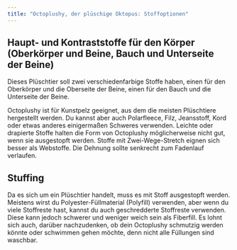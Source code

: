 ```yaml
---
title: "Octoplushy, der plüschige Oktopus: Stoffoptionen"
---
```


## Haupt- und Kontraststoffe für den Körper (Oberkörper und Beine, Bauch und Unterseite der Beine)

Dieses Plüschtier soll zwei verschiedenfarbige Stoffe haben, einen für den Oberkörper und die Oberseite der Beine, einen für den Bauch und die Unterseite der Beine.

Octoplushy ist für Kunstpelz geeignet, aus dem die meisten Plüschtiere hergestellt werden. Du kannst aber auch Polarfleece, Filz, Jeansstoff, Kord oder etwas anderes einigermaßen Schweres verwenden. Leichte oder drapierte Stoffe halten die Form von Octoplushy möglicherweise nicht gut, wenn sie ausgestopft werden. Stoffe mit Zwei-Wege-Stretch eignen sich besser als Webstoffe. Die Dehnung sollte senkrecht zum Fadenlauf verlaufen.

## Stuffing

Da es sich um ein Plüschtier handelt, muss es mit Stoff ausgestopft werden. Meistens wirst du Polyester-Füllmaterial (Polyfill) verwenden, aber wenn du viele Stoffreste hast, kannst du auch geschredderte Stoffreste verwenden. Diese kann jedoch schwerer und weniger weich sein als Fiberfill. Es lohnt sich auch, darüber nachzudenken, ob dein Octoplushy schmutzig werden könnte oder schwimmen gehen möchte, denn nicht alle Füllungen sind waschbar.
